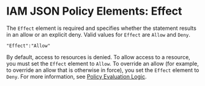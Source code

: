 # IAM JSON Policy Elements: Effect<a name="reference_policies_elements_effect"></a>

The `Effect` element is required and specifies whether the statement results in an allow or an explicit deny\. Valid values for `Effect` are `Allow` and `Deny`\. 

```
"Effect":"Allow"
```

By default, access to resources is denied\. To allow access to a resource, you must set the `Effect` element to `Allow`\. To override an allow \(for example, to override an allow that is otherwise in force\), you set the `Effect` element to `Deny`\. For more information, see [Policy Evaluation Logic](reference_policies_evaluation-logic.md)\.